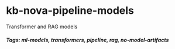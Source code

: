 # kb-nova-pipeline-models
Transformer and RAG models

##### Tags: ml-models, transformers, pipeline, rag, no-model-artifacts
